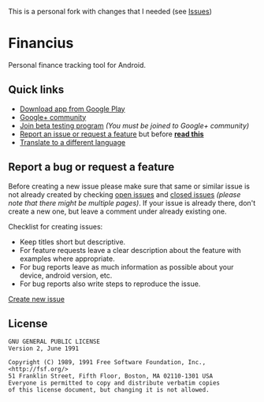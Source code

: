This is a personal fork with changes that I needed (see [Issues][8])

# Financius
Personal finance tracking tool for Android.

## Quick links
- [Download app from Google Play][1]
- [Google+ community][2]
- [Join beta testing program][3] *(You must be joined to Google+ community)*
- [Report an issue or  request a feature][4] but before **[read this](#report-a-bug-or-request-a-feature)**
- [Translate to a different language][7]

## Report a bug or request a feature
Before creating a new issue please make sure that same or similar issue is not already created by checking 
[open issues][5] and [closed issues][6] *(please note that there might be multiple pages)*. If your issue is already 
there, don't create a new one, but leave a comment under already existing one.

Checklist for creating issues:

- Keep titles short but descriptive.
- For feature requests leave a clear description about the feature with examples where appropriate.
- For bug reports leave as much information as possible about your device, android version, etc.
- For bug reports also write steps to reproduce the issue.

[Create new issue][4]

## License
```
GNU GENERAL PUBLIC LICENSE
Version 2, June 1991

Copyright (C) 1989, 1991 Free Software Foundation, Inc., <http://fsf.org/>
51 Franklin Street, Fifth Floor, Boston, MA 02110-1301 USA
Everyone is permitted to copy and distribute verbatim copies
of this license document, but changing it is not allowed.
```

[1]: https://play.google.com/store/apps/details?id=com.code44.finance
[2]: https://plus.google.com/communities/105052097023793642366
[3]: https://play.google.com/apps/testing/com.code44.finance
[4]: https://github.com/mvarnagiris/financius-public/issues/new
[5]: https://github.com/mvarnagiris/financius-public/issues?state=open
[6]: https://github.com/mvarnagiris/financius-public/issues?state=closed
[7]: https://crowdin.com/project/financius
[8]: ../../issues?q=
